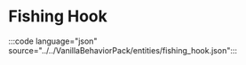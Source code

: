 # Fishing Hook

:::code language="json" source="../../VanillaBehaviorPack/entities/fishing_hook.json":::